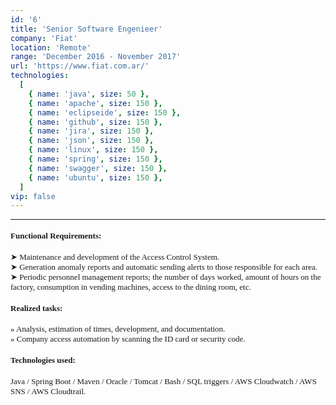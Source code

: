 ```yaml
---
id: '6'
title: 'Senior Software Engenieer'
company: 'Fiat'
location: 'Remote'
range: 'December 2016 - November 2017'
url: 'https://www.fiat.com.ar/'
technologies:
  [
    { name: 'java', size: 50 },
    { name: 'apache', size: 150 },
    { name: 'eclipseide', size: 150 },
    { name: 'github', size: 150 },
    { name: 'jira', size: 150 },
    { name: 'json', size: 150 },
    { name: 'linux', size: 150 },
    { name: 'spring', size: 150 },
    { name: 'swagger', size: 150 },
    { name: 'ubuntu', size: 150 },
  ]
vip: false
---
```


---

<font size = 2 face = "Andale Mono">

#### Functional Requirements:

➤ Maintenance and development of the Access Control System.  
➤ Generation anomaly reports and automatic sending alerts to those responsible for each area.  
➤ Periodic personnel management reports; the number of days worked, amount of hours on the factory, consumption in vending machines, access to the dining room, etc.

#### Realized tasks:

» Analysis, estimation of times, development, and documentation.  
» Company access automation by scanning the ID card or security code.

#### Technologies used:

Java / Spring Boot / Maven / Oracle / Tomcat / Bash / SQL triggers / AWS Cloudwatch / AWS SNS / AWS Cloudtrail.

</font>
